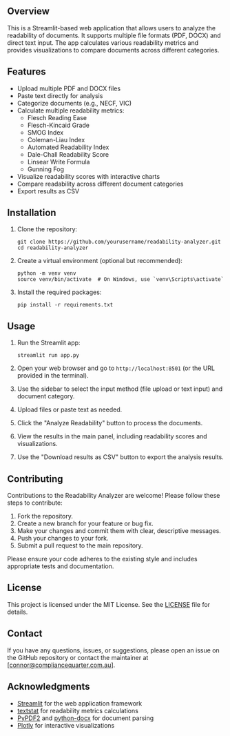 
## Overview

This is a Streamlit-based web application that allows users to analyze the readability of documents. It supports multiple file formats (PDF, DOCX) and direct text input. The app calculates various readability metrics and provides visualizations to compare documents across different categories.

## Features

- Upload multiple PDF and DOCX files
- Paste text directly for analysis
- Categorize documents (e.g., NECF, VIC)
- Calculate multiple readability metrics:
  - Flesch Reading Ease
  - Flesch-Kincaid Grade
  - SMOG Index
  - Coleman-Liau Index
  - Automated Readability Index
  - Dale-Chall Readability Score
  - Linsear Write Formula
  - Gunning Fog
- Visualize readability scores with interactive charts
- Compare readability across different document categories
- Export results as CSV

## Installation

1. Clone the repository:
   ```
   git clone https://github.com/yourusername/readability-analyzer.git
   cd readability-analyzer
   ```

2. Create a virtual environment (optional but recommended):
   ```
   python -m venv venv
   source venv/bin/activate  # On Windows, use `venv\Scripts\activate`
   ```

3. Install the required packages:
   ```
   pip install -r requirements.txt
   ```

## Usage

1. Run the Streamlit app:
   ```
   streamlit run app.py
   ```

2. Open your web browser and go to `http://localhost:8501` (or the URL provided in the terminal).

3. Use the sidebar to select the input method (file upload or text input) and document category.

4. Upload files or paste text as needed.

5. Click the "Analyze Readability" button to process the documents.

6. View the results in the main panel, including readability scores and visualizations.

7. Use the "Download results as CSV" button to export the analysis results.

## Contributing

Contributions to the Readability Analyzer are welcome! Please follow these steps to contribute:

1. Fork the repository.
2. Create a new branch for your feature or bug fix.
3. Make your changes and commit them with clear, descriptive messages.
4. Push your changes to your fork.
5. Submit a pull request to the main repository.

Please ensure your code adheres to the existing style and includes appropriate tests and documentation.

## License

This project is licensed under the MIT License. See the [LICENSE](LICENSE) file for details.

## Contact

If you have any questions, issues, or suggestions, please open an issue on the GitHub repository or contact the maintainer at [connor@compliancequarter.com.au].

## Acknowledgments

- [Streamlit](https://streamlit.io/) for the web application framework
- [textstat](https://pypi.org/project/textstat/) for readability metrics calculations
- [PyPDF2](https://pypdf2.readthedocs.io/) and [python-docx](https://python-docx.readthedocs.io/) for document parsing
- [Plotly](https://plotly.com/python/) for interactive visualizations
